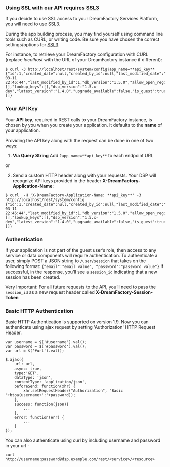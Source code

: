 ### Using SSL with our API requires [SSL3](http://en.wikipedia.org/wiki/Transport_Layer_Security#SSL_3.0)

If you decide to use SSL access to your DreamFactory Services Platform, you will need to use SSL3.

During the app building process, you may find yourself using command line tools such as CURL, or writing code. Be sure you have chosen the correct settings/options for [SSL3](http://en.wikipedia.org/wiki/Transport_Layer_Security#SSL_3.0).

For instance, to retrieve your DreamFactory configuration with CURL (replace *localhost* with the URL of your DreamFactory instance if different):

```
$ curl -3 http://localhost/rest/system/config?app_name=**api_key**
{"id":1,"created_date":null,"created_by_id":null,"last_modified_date":"2014-03-11 22:46:44","last_modified_by_id":1,"db_version":"1.5.0","allow_open_registration":false,"open_reg_role_id":null,"open_reg_email_service_id":null,"open_reg_email_template_id":null,"invite_email_service_id":null,"invite_email_template_id":null,"password_email_service_id":null,"password_email_template_id":null,"allow_guest_user":false,"guest_role_id":null,"editable_profile_fields":"email,display_name,first_name,last_name,phone,default_app_id,security_question,security_answer","custom_settings":[],"lookup_keys":[],"dsp_version":"1.5.x-dev","latest_version":"1.4.0","upgrade_available":false,"is_guest":true,"allow_admin_remote_logins":false,"allow_remote_logins":false,"allowed_hosts":[]}
```

### Your API Key

Your **API key**, required in REST calls to your DreamFactory instance, is chosen by you when you create your application. It defaults to the **name** of your application.

Providing the API key along with the request can be done in one of two ways:

1. **Via Query String** Add ```?app_name=**api_key**``` to each endpoint URL

or

2. Send a custom HTTP header along with your requests. Your DSP will recognize API keys provided in the header **X-DreamFactory-Application-Name**:

```
$ curl  -H 'X-DreamFactory-Application-Name: **api_key**' -3 http://localhost/rest/system/config
{"id":1,"created_date":null,"created_by_id":null,"last_modified_date":"2014-03-11 22:46:44","last_modified_by_id":1,"db_version":"1.5.0","allow_open_registration":false,"open_reg_role_id":null,"open_reg_email_service_id":null,"open_reg_email_template_id":null,"invite_email_service_id":null,"invite_email_template_id":null,"password_email_service_id":null,"password_email_template_id":null,"allow_guest_user":false,"guest_role_id":null,"editable_profile_fields":"email,display_name,first_name,last_name,phone,default_app_id,security_question,security_answer","custom_settings":[],"lookup_keys":[],"dsp_version":"1.5.x-dev","latest_version":"1.4.0","upgrade_available":false,"is_guest":true,"allow_admin_remote_logins":false,"allow_remote_logins":false,"allowed_hosts":[]}
```

### Authentication
If your application is not part of the guest user’s role, then access to any service or data components will require authentication.
To authenticate a user, simply POST a JSON string to ```/user/session``` that takes on the following format: ```{“email":"email_value", “password":"password_value"}```
If successful, in the response, you’ll see a ```session_id``` indicating that a new session has been created.

Very Important: For all future requests to the API, you’ll need to pass the ```session_id``` as a new request header called **X-DreamFactory-Session-Token **

### Basic HTTP Authentication
Basic HTTP Authentication is supported on version 1.9. Now you can authenticate using ajax request by setting 'Authorization' HTTP Request Header.

```
var username = $('#username').val();
var password = $('#password').val();
var url = $('#url').val();

$.ajax({ 
    url: url,
    async: true,
    type:'GET',
    dataType: 'json',
    contentType: 'application/json',
    beforeSend: function(xhr) {
        xhr.setRequestHeader("Authorization", "Basic "+btoa(username+':'+password));
    },
    success: function(json){
        ...
    },
    error: function(err) {
        ...
    }
});
```

You can also authenticate using curl by including username and password in your url - 

```
curl http://username:password@dsp.example.com/rest/<service>/<resource>
```